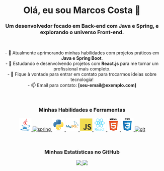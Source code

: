 <h1 align="center">Olá, eu sou <b>Marcos Costa</b> 👋</h1>
<h3 align="center">Um desenvolvedor focado em Back-end com Java e Spring, e explorando o universo Front-end.</h3>

<br>

<p align="center">
  - 🔭 Atualmente aprimorando minhas habilidades com projetos práticos em <b>Java e Spring Boot</b>.
  <br>
  - 🌱 Estudando e desenvolvendo projetos com <b>React.js</b> para me tornar um profissional mais completo.
  <br>
  - 💬 Fique à vontade para entrar em contato para trocarmos ideias sobre tecnologia!
  <br>
  - 📫 Email para contato: <b>[seu-email@exemplo.com]</b>
</p>

<br>

<div align="center">
  <h3 align="center">Minhas Habilidades e Ferramentas</h3>
  <p align="center">
    <a href="https://www.java.com" target="_blank" rel="noreferrer"> 
      <img src="https://raw.githubusercontent.com/devicons/devicon/master/icons/java/java-original.svg" alt="java" width="40" height="40"/> 
    </a> 
    <a href="https://spring.io/" target="_blank" rel="noreferrer"> 
      <img src="https://www.vectorlogo.zone/logos/springio/springio-icon.svg" alt="spring" width="40" height="40"/> 
    </a>
    <a href="https://www.python.org" target="_blank" rel="noreferrer"> 
      <img src="https://raw.githubusercontent.com/devicons/devicon/master/icons/python/python-original.svg" alt="python" width="40" height="40"/> 
    </a>
    <a href="https://www.mysql.com/" target="_blank" rel="noreferrer"> 
      <img src="https://raw.githubusercontent.com/devicons/devicon/master/icons/mysql/mysql-original-wordmark.svg" alt="mysql" width="40" height="40"/> 
    </a>
    <a href="https://developer.mozilla.org/en-US/docs/Web/JavaScript" target="_blank" rel="noreferrer"> 
      <img src="https://raw.githubusercontent.com/devicons/devicon/master/icons/javascript/javascript-original.svg" alt="javascript" width="40" height="40"/> 
    </a>
    <a href="https://reactjs.org/" target="_blank" rel="noreferrer"> 
      <img src="https://raw.githubusercontent.com/devicons/devicon/master/icons/react/react-original-wordmark.svg" alt="react" width="40" height="40"/> 
    </a>
    <a href="https://www.w3.org/html/" target="_blank" rel="noreferrer"> 
      <img src="https://raw.githubusercontent.com/devicons/devicon/master/icons/html5/html5-original-wordmark.svg" alt="html5" width="40" height="40"/> 
    </a> 
    <a href="https://www.w3schools.com/css/" target="_blank" rel="noreferrer"> 
      <img src="https://raw.githubusercontent.com/devicons/devicon/master/icons/css3/css3-original-wordmark.svg" alt="css3" width="40" height="40"/> 
    </a>
    <a href="https://git-scm.com/" target="_blank" rel="noreferrer"> 
      <img src="https://www.vectorlogo.zone/logos/git-scm/git-scm-icon.svg" alt="git" width="40" height="40"/> 
    </a>
  </p>
</div>

<br>

<div align="center">
  <h3 align="center">Minhas Estatísticas no GitHub</h3>
  <a href="https://github.com/Marquinhos-c">
    <img height="180em" src="https://github-readme-stats.vercel.app/api?username=Marquinhos-c&show_icons=true&theme=tokyonight&include_all_commits=true&count_private=true"/>
    <img height="180em" src="https://github-readme-stats.vercel.app/api/top-langs/?username=Marquinhos-c&layout=compact&langs_count=7&theme=tokyonight"/>
  </a>
</div>
